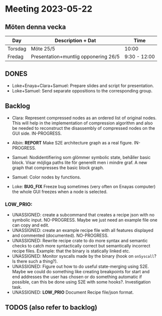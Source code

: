 # Meeting 2023-05-22

## Möten denna vecka

| Day     | Description + Dat                    | Time         |
|---------|--------------------------------------|--------------|
| Torsdag | Möte 25/5                            | 10:00        |
| Fredag  | Presentation+muntlig opponering 26/5 | 9:30 - 12:00 |

## DONES
- Loke+Enaya+Clara+Samuel: Prepare slides and script for presentation.
- Loke+Samuel: Send separate oppositions to the corresponding group.

## Backlog

- Clara: Represent compressed nodes as an ordered list of original nodes. This
  will help in the implementation of compression algorithm and also be needed
  to reconstruct the disassembly of compressed nodes on the GUI side.
  IN-PROGRESS.

- Albin: **REPORT** Make S2E architecture graph as a real figure. IN-PROGRESS.

- Samuel: Nodidentifiering som glömmer symbolic state, behåller basic block.
  Visar möjliga paths lite för generellt men i mindre graf. A new graph that
  compresses the basic block graph.
- Samuel: Color nodes by functions.

- Loke: **BUG_FIX** Freeze bug sometimes (very often on Enayas computer)
  the whole GUI freezes when a node is selected.

### LOW_PRIO:
- UNASSIGNED: create a subcommand that creates a recipe json with no symbolic
  input. NO-PROGRESS. Maybe we just need an example file one can copy and edit.
- UNASSIGNED: create an example recipe file with all features displayed and
  commented (documented). NO-PROGRESS.
- UNASSIGNED: Rewrite recipe crate to do more syntax and semantic checks to
  catch more syntactically correct but semantically incorrect recipe files.
  Example: that the binary is statically linked etc.
- UNASSIGNED: Monitor syscalls made by the binary (hook on `onSyscall`? Is
  there such a thing?).
- UNASSIGNED: Figure out how to do useful state-merging using S2E. Maybe we
  could do something like creating breakpoints for start and end addresses the
  user has chosen or do something automatic if possible, can this be done using
  S2E with some hooks?. Investigation task.
- UNASSIGNED: **LOW_PRIO** Document Recipe file/json format.

## TODOS (also refer to backlog)



